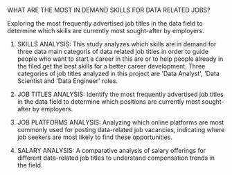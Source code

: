 WHAT ARE THE MOST IN DEMAND SKILLS FOR DATA RELATED JOBS? 

Exploring the most frequently advertised job titles in the data field to determine which skills are currently most sought-after by employers.

1. SKILLS ANALYSIS: This study analyzes which skills are in demand for three data main categoris of data related job titles in order to guide people who want to start a career in this are
    or to help people already in the filed get the best skills for a better career development.
    Three categories of job titles analyzed in this project are 'Data Analyst', 'Data Scientist and 'Data Engineer' roles. 

2. JOB TITLES ANALYSIS: Identify the most frequently advertised job titles in the data field to determine which positions are currently most sought-after by employers.

3. JOB PLATFORMS ANALYSIS: Analyzing which online platforms are most commonly used for posting data-related job vacancies, indicating where job seekers are most likely to find these                                    opportunities.

4. SALARY ANALYSIS: A comparative analysis of salary offerings for different data-related job titles to understand compensation trends in the field.
